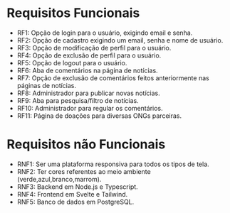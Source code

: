 # Requisitos Funcionais
- RF1: Opção de login para o usuário, exigindo email e senha.
- RF2: Opção de cadastro exigindo um email, senha e nome de usuário.
- RF3: Opção de modificação de perfil para o usuário.
- RF4: Opção de exclusão de perfil para o usuário.
- RF5: Opção de logout para o usuário.
- RF6: Aba de comentários na página de notícias.
- RF7: Opção de exclusão de comentários feitos anteriormente nas páginas de notícias.
- RF8: Administrador para publicar novas notícias.
- RF9: Aba para pesquisa/filtro de notícias.
- RF10: Administrador para regular os comentários.
- RF11: Página de doações para diversas ONGs parceiras.
# Requisitos não Funcionais
- RNF1: Ser uma plataforma responsiva para todos os tipos de tela.
- RNF2: Ter cores referentes ao meio ambiente (verde,azul,branco,marrom).
- RNF3: Backend em Node.js e Typescript.
- RNF4: Frontend em Svelte e Tailwind.
- RNF5: Banco de dados em PostgreSQL.
